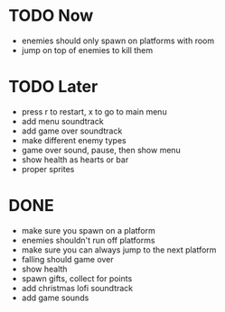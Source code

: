 # TODO Now
- enemies should only spawn on platforms with room
- jump on top of enemies to kill them

# TODO Later
- press r to restart, x to go to main menu
- add menu soundtrack
- add game over soundtrack
- make different enemy types
- game over sound, pause, then show menu
- show health as hearts or bar
- proper sprites

# DONE
- make sure you spawn on a platform
- enemies shouldn't run off platforms
- make sure you can always jump to the next platform
- falling should game over
- show health
- spawn gifts, collect for points
- add christmas lofi soundtrack
- add game sounds
